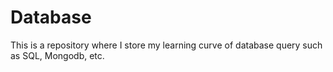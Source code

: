 # Database
This is a repository where I store my learning curve of database query such as SQL, Mongodb, etc.
